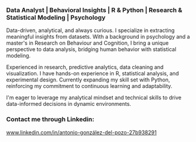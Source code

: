 ### Data Analyst | Behavioral Insights | R & Python | Research & Statistical Modeling | Psychology

Data-driven, analytical, and always curious. I specialize in extracting meaningful insights from datasets. With a background in psychology and a master's in Research on Behaviour and Cognition, I bring a unique perspective to data analysis, bridging human behavior with statistical modeling.

Experienced in research, predictive analytics, data cleaning and visualization. I have hands-on experience in R, statistical analysis, and experimental design. Currently expanding my skill set with Python, reinforcing my commitment to continuous learning and adaptability.

I'm eager to leverage my analytical mindset and technical skills to drive data-informed decisions in dynamic environments.


### Contact me through Linkedin: 
www.linkedin.com/in/antonio-gonzález-del-pozo-27b938291


<!--
**agonzade117/agonzade117** is a ✨ _special_ ✨ repository because its `README.md` (this file) appears on your GitHub profile.

Here are some ideas to get you started:

- 🔭 I’m currently working on ...
- 🌱 I’m currently learning ...
- 👯 I’m looking to collaborate on ...
- 🤔 I’m looking for help with ...
- 💬 Ask me about ...
- 📫 How to reach me: ...
- 😄 Pronouns: ...
- ⚡ Fun fact: ...
-->
